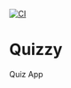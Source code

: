 [![CI](https://github.com/sabiusa/Quizzy/actions/workflows/CI.yml/badge.svg)](https://github.com/sabiusa/Quizzy/actions/workflows/CI.yml)

# Quizzy
Quiz App
